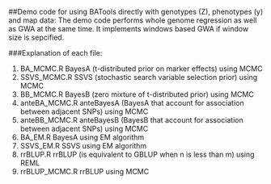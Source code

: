 ##Demo code for using BATools directly with genotypes (Z), phenotypes (y) and map data:
The demo code performs whole genome regression as well as GWA at the same time. It implements windows based GWA if window size is sepcified. 

###Explanation of each file:
1. BA_MCMC.R			BayesA (t-distributed prior on marker effects) using MCMC
2. SSVS_MCMC.R			SSVS (stochastic search variable selection prior) using MCMC
3. BB_MCMC.R			BayesB (zero mixture of t-distributed prior) using MCMC
4. anteBA_MCMC.R 		anteBayesA (BayesA that account for association between adjacent SNPs) using MCMC
5. anteBB_MCMC.R 		anteBayesB (BayesB that account for association between adjacent SNPs) using MCMC
6. BA_EM.R				BayesA using EM algorithm
7. SSVS_EM.R			SSVS using EM algorithm
8. rrBLUP.R				rrBLUP (is equivalent to GBLUP when n is less than m) using REML
9. rrBLUP_MCMC.R		rrBLUP using MCMC